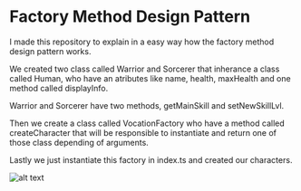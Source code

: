 # Factory Method Design Pattern

I made this repository to explain in a easy way how the factory method design pattern works.

We created two class called Warrior and Sorcerer that inherance a class called Human, who have an atributes like name, health, maxHealth and one method called displayInfo.

Warrior and Sorcerer have two methods, getMainSkill and setNewSkillLvl.

Then we create a class called VocationFactory who have a method called createCharacter that will be responsible to instantiate and return one of those class depending of arguments.

Lastly we just instantiate this factory in index.ts and created our characters.

![alt text](https://user-images.githubusercontent.com/6265325/87853417-2bb91200-c8e0-11ea-8274-af4156670409.png)

